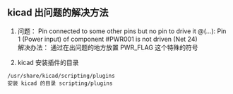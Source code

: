 ## kicad 出问题的解决方法

1. 问题：
Pin connected to some other pins but no pin to drive it
@(...): Pin 1 (Power input) of component #PWR001 is not driven (Net 24)  
解决办法：
通过在出问题的地方放置 PWR_FLAG 这个特殊的符号

2. kicad 安装插件的目录
```
/usr/share/kicad/scripting/plugins
安装 kicad 的目录 scripting/plugins
```
